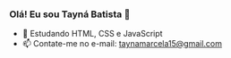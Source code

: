 ### Olá! Eu sou Tayná Batista 👋

- 🌱 Estudando HTML, CSS e JavaScript
- 📫 Contate-me no e-mail: taynamarcela15@gmail.com

